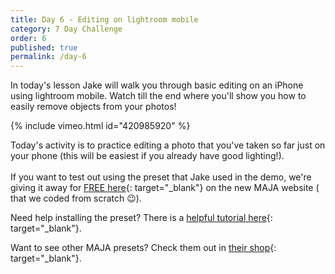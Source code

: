 ```yaml
---
title: Day 6 - Editing on lightroom mobile
category: 7 Day Challenge
order: 6
published: true
permalink: /day-6
---
```


In today's lesson Jake will walk you through basic editing on an iPhone using lightroom mobile. Watch till the end where you'll show you how to easily remove objects from your photos\!&nbsp;

{% include vimeo.html id="420985920" %}

Today's activity is to practice editing a photo that you've taken so far just on your phone (this will be easiest if you already have good lighting\!).&nbsp;<br><br>If you want to test out using the preset that Jake used in the demo, we're giving it away for [FREE here](https://thisismaja.com/#free-preset){: target="_blank"}&nbsp;on the new MAJA website ( that we coded from scratch 😉).&nbsp;

Need help installing the preset? There is a [helpful tutorial here](https://www.instagram.com/tv/B_eX3pKDkbQ/?igshid=cu0y6bjzk0na){: target="_blank"}.&nbsp;

Want to see other MAJA presets? Check them out in [their shop](http://thisismaja.com/shop){: target="_blank"}.&nbsp;